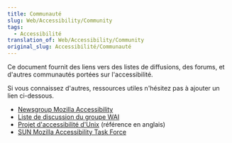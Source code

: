 ```yaml
---
title: Communauté
slug: Web/Accessibility/Community
tags:
  - Accessibilité
translation_of: Web/Accessibility/Community
original_slug: Accessibilité/Communauté
---
```


Ce document fournit des liens vers des listes de diffusions, des forums, et d'autres communautés portées sur l'accessibilité.

Si vous connaissez d'autres, ressources utiles n'hésitez pas à ajouter un lien ci-dessous.

- [Newsgroup Mozilla Accessibility](news://news.mozilla.org/netscape.public.mozilla.accessibility)
- [Liste de discussion du groupe WAI](http://www.w3.org/WAI/IG/)
- [Projet d'accessibilité d'Unix](http://www.mozilla.org/projects/ui/accessibility/unix) (référence en anglais)
- [SUN Mozilla Accessibility Task Force](http://www.mozilla.org/access/resources)
